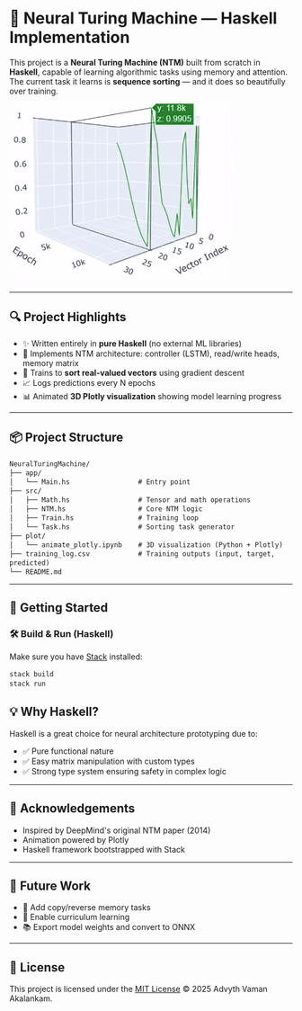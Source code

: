 # 🧠 Neural Turing Machine — Haskell Implementation

This project is a **Neural Turing Machine (NTM)** built from scratch in **Haskell**, capable of learning algorithmic tasks using memory and attention. The current task it learns is **sequence sorting** — and it does so beautifully over training.

![Demo Animation](https://github.com/AdvythVaman05/NeuralTuringMachine/blob/4664a4ceace7d968a9ce19351c8c28de87c607aa/cropped_output%20(1).gif)

---

## 🔍 Project Highlights

- ✨ Written entirely in **pure Haskell** (no external ML libraries)
- 🧠 Implements NTM architecture: controller (LSTM), read/write heads, memory matrix
- 🧪 Trains to **sort real-valued vectors** using gradient descent
- 📈 Logs predictions every N epochs
- 📊 Animated **3D Plotly visualization** showing model learning progress

---

## 📦 Project Structure

```
NeuralTuringMachine/
├── app/
│   └── Main.hs                 # Entry point
├── src/
│   ├── Math.hs                 # Tensor and math operations
│   ├── NTM.hs                  # Core NTM logic
│   ├── Train.hs                # Training loop
│   └── Task.hs                 # Sorting task generator
├── plot/
│   └── animate_plotly.ipynb    # 3D visualization (Python + Plotly)
├── training_log.csv            # Training outputs (input, target, predicted)
└── README.md
```

---

## 🚀 Getting Started

### 🛠️ Build & Run (Haskell)

Make sure you have [Stack](https://docs.haskellstack.org/en/stable/README/) installed:

```bash
stack build
stack run
```

## 💡 Why Haskell?

Haskell is a great choice for neural architecture prototyping due to:

- ✅ Pure functional nature
- ✅ Easy matrix manipulation with custom types
- ✅ Strong type system ensuring safety in complex logic

---

## 🙌 Acknowledgements

- Inspired by DeepMind's original NTM paper (2014)
- Animation powered by Plotly
- Haskell framework bootstrapped with Stack

---

## 🧠 Future Work

- 🧮 Add copy/reverse memory tasks
- 🎯 Enable curriculum learning
- 📚 Export model weights and convert to ONNX

---

## 📄 License

This project is licensed under the [MIT License](LICENSE) © 2025 Advyth Vaman Akalankam.
